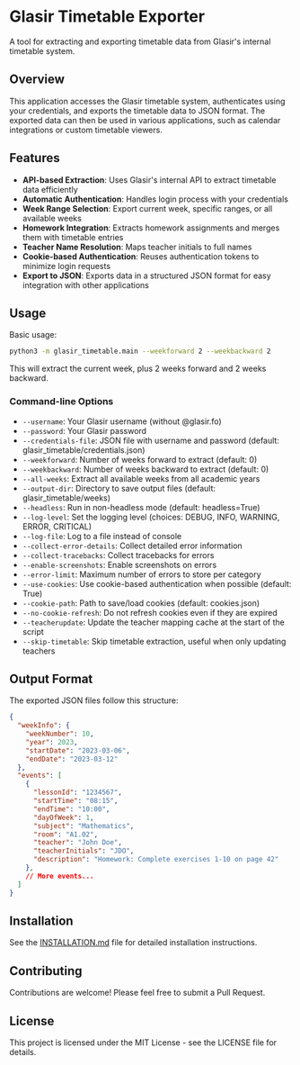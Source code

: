 # Glasir Timetable Exporter

A tool for extracting and exporting timetable data from Glasir's internal timetable system.

## Overview

This application accesses the Glasir timetable system, authenticates using your credentials, and exports the timetable data to JSON format. The exported data can then be used in various applications, such as calendar integrations or custom timetable viewers.

## Features

- **API-based Extraction**: Uses Glasir's internal API to extract timetable data efficiently
- **Automatic Authentication**: Handles login process with your credentials
- **Week Range Selection**: Export current week, specific ranges, or all available weeks
- **Homework Integration**: Extracts homework assignments and merges them with timetable entries
- **Teacher Name Resolution**: Maps teacher initials to full names
- **Cookie-based Authentication**: Reuses authentication tokens to minimize login requests
- **Export to JSON**: Exports data in a structured JSON format for easy integration with other applications

## Usage

Basic usage:

```bash
python3 -m glasir_timetable.main --weekforward 2 --weekbackward 2
```

This will extract the current week, plus 2 weeks forward and 2 weeks backward.

### Command-line Options

- `--username`: Your Glasir username (without @glasir.fo)
- `--password`: Your Glasir password
- `--credentials-file`: JSON file with username and password (default: glasir_timetable/credentials.json)
- `--weekforward`: Number of weeks forward to extract (default: 0)
- `--weekbackward`: Number of weeks backward to extract (default: 0)
- `--all-weeks`: Extract all available weeks from all academic years
- `--output-dir`: Directory to save output files (default: glasir_timetable/weeks)
- `--headless`: Run in non-headless mode (default: headless=True)
- `--log-level`: Set the logging level (choices: DEBUG, INFO, WARNING, ERROR, CRITICAL)
- `--log-file`: Log to a file instead of console
- `--collect-error-details`: Collect detailed error information
- `--collect-tracebacks`: Collect tracebacks for errors
- `--enable-screenshots`: Enable screenshots on errors
- `--error-limit`: Maximum number of errors to store per category
- `--use-cookies`: Use cookie-based authentication when possible (default: True)
- `--cookie-path`: Path to save/load cookies (default: cookies.json)
- `--no-cookie-refresh`: Do not refresh cookies even if they are expired
- `--teacherupdate`: Update the teacher mapping cache at the start of the script
- `--skip-timetable`: Skip timetable extraction, useful when only updating teachers

## Output Format

The exported JSON files follow this structure:

```json
{
  "weekInfo": {
    "weekNumber": 10,
    "year": 2023,
    "startDate": "2023-03-06",
    "endDate": "2023-03-12"
  },
  "events": [
    {
      "lessonId": "1234567",
      "startTime": "08:15",
      "endTime": "10:00",
      "dayOfWeek": 1,
      "subject": "Mathematics",
      "room": "A1.02",
      "teacher": "John Doe",
      "teacherInitials": "JDO",
      "description": "Homework: Complete exercises 1-10 on page 42"
    },
    // More events...
  ]
}
```

## Installation

See the [INSTALLATION.md](INSTALLATION.md) file for detailed installation instructions.

## Contributing

Contributions are welcome! Please feel free to submit a Pull Request.

## License

This project is licensed under the MIT License - see the LICENSE file for details. 